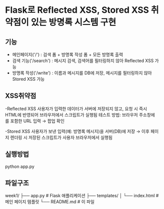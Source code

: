 # Flask로 Reflected XSS, Stored XSS 취약점이 있는 방명록 시스템 구현

## 기능
- 메인페이지('/') : 검색 폼 + 방명록 작성 폼 + 모든 방명록 출력
- 검색 기능('/search') : 메시지 검색, 검색어를 필터링하지 않아 Reflected XSS 가능
- 방명록 작성('/write') : 이름과 메시지를 DB에 저장, 메시지를 필터링하지 않아 Stored XSS 가능

## XSS취약점
-Reflected XSS
사용자가 입력한 데이터가 서버에 저장되지 않고, 요청 시 즉시 HTML에 반영되어 브라우저에서 스크립트가 실행됨
테스트 방법: 브라우저 주소창에 <script>alert(1)</script>를 포함한 URL 입력 → 팝업 확인

-Stored XSS
사용자가 보낸 입력(예: 방명록 메시지)을 서버(DB)에 저장 → 이후 페이지 렌더링 시 저장된 스크립트가 사용자 브라우저에서 실행됨

## 실행방법
python app.py

## 파일구조
week1/
├── app.py              # Flask 애플리케이션
├── templates/
│   └── index.html      # 메인 페이지 템플릿
└── README.md           # 이 파일
